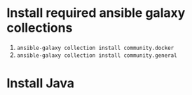 # Install required ansible galaxy collections

1. `ansible-galaxy collection install community.docker`
2. `ansible-galaxy collection install community.general`

# Install Java 